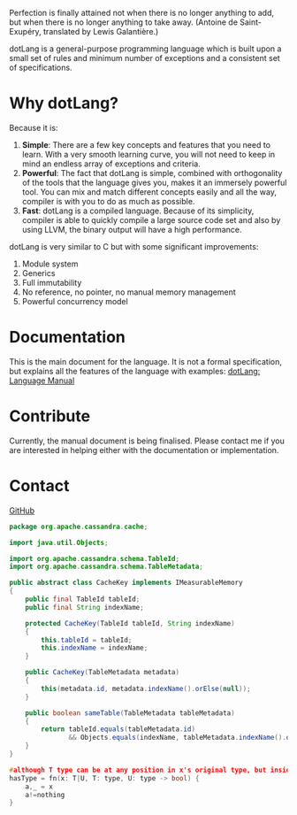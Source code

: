 Perfection is finally attained not when there is no longer anything to add, but when there is no longer anything to take away. (Antoine de Saint-Exupéry, translated by Lewis Galantière.)

dotLang is a general-purpose programming language which is built upon a small set of rules and minimum number of exceptions and a consistent set of specifications.

# Why dotLang?

Because it is:

1. **Simple**: There are a few key concepts and features that you need to learn. With a very smooth learning curve, you will not need to keep in mind an endless array of exceptions and criteria.
2. **Powerful**: The fact that dotLang is simple, combined with orthogonality of the tools that the language gives you, makes it an immersely powerful tool. You can mix and match different concepts easily and all the way, compiler is with you to do as much as possible.
3. **Fast**: dotLang is a compiled language. Because of its simplicity, compiler is able to quickly compile a large source code set and also by using LLVM, the binary output will have a high performance.

dotLang is very similar to C but with some significant improvements:
1. Module system
2. Generics
3. Full immutability
4. No reference, no pointer, no manual memory management
5. Powerful concurrency model

# Documentation

This is the main document for the language. It is not a formal specification, but explains all the features of the language with examples: [dotLang: Language Manual](manual.md)

# Contribute

Currently, the manual document is being finalised. Please contact me if you are interested in helping either with the documentation or implementation.

# Contact

[GitHub](https://github.com/mahdix)


```java
package org.apache.cassandra.cache;

import java.util.Objects;

import org.apache.cassandra.schema.TableId;
import org.apache.cassandra.schema.TableMetadata;

public abstract class CacheKey implements IMeasurableMemory
{
    public final TableId tableId;
    public final String indexName;

    protected CacheKey(TableId tableId, String indexName)
    {
        this.tableId = tableId;
        this.indexName = indexName;
    }

    public CacheKey(TableMetadata metadata)
    {
        this(metadata.id, metadata.indexName().orElse(null));
    }

    public boolean sameTable(TableMetadata tableMetadata)
    {
        return tableId.equals(tableMetadata.id)
               && Objects.equals(indexName, tableMetadata.indexName().orElse(null));
    }
}
```
```c
#although T type can be at any position in x's original type, but inside hasType T is the first type so a will be corresponding to type T
hasType = fn(x: T|U, T: type, U: type -> bool) {
	a,_ = x
	a!=nothing
}
```
